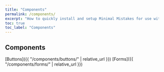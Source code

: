 ```yaml
---
title: "Components"
permalink: /components/
excerpt: "How to quickly install and setup Minimal Mistakes for use with GitHub Pages."
toc: true
toc_label: "Components"
---
```


## Components

[Buttons]({{ "/components/buttons/" | relative_url }})
[Forms]({{ "/components/forms/" | relative_url }})